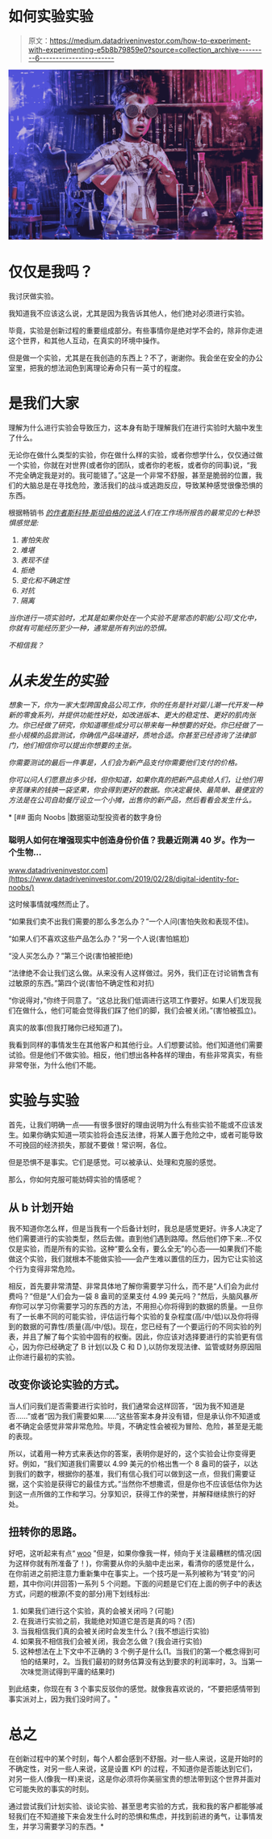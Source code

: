 # 如何实验实验

> 原文：<https://medium.datadriveninvestor.com/how-to-experiment-with-experimenting-e5b8b79859e0?source=collection_archive---------6----------------------->

![](img/0f23b4c716b6c73d6d6e36bb95c4092f.png)

# 仅仅是我吗？

我讨厌做实验。

我知道我不应该这么说，尤其是因为我告诉其他人，他们绝对必须进行实验。

毕竟，实验是创新过程的重要组成部分。有些事情你是绝对学不会的，除非你走进这个世界，和其他人互动，在真实的环境中操作。

但是做一个实验，尤其是在我创造的东西上？不了，谢谢你。我会坐在安全的办公室里，把我的想法润色到离理论寿命只有一英寸的程度。

# **是我们大家**

理解为什么进行实验会导致压力，这本身有助于理解我们在进行实验时大脑中发生了什么。

无论你在做什么类型的实验，你在做什么样的实验，或者你想学什么，仅仅通过做一个实验，你就在对世界(或者你的团队，或者你的老板，或者你的同事)说，“我不完全确定我是对的。我可能错了。”这是一个非常不舒服，甚至是脆弱的位置，我们的大脑总是在寻找危险，激活我们的战斗或逃跑反应，导致某种感觉很像恐惧的东西。

根据畅销书 [*的作者斯科特·斯坦伯格的说法*](https://www.amazon.com/Make-Change-Work-You-Future-Proof/dp/B00P1O2DLE)*人们在工作场所报告的最常见的七种恐惧感觉是:*

1.  *害怕失败*
2.  *难堪*
3.  *表现不佳*
4.  *拒绝*
5.  *变化和不确定性*
6.  *对抗*
7.  *隔离*

*当你进行一项实验时，尤其是如果你处在一个实验不是常态的职能/公司/文化中，你就有可能经历至少一种，通常是所有列出的恐惧。*

*不相信我？*

# ***从未发生的实验***

*想象一下，你为一家大型跨国食品公司工作，你的任务是针对婴儿潮一代开发一种新的零食系列，并提供功能性好处，如改进版本、更大的稳定性、更好的肌肉张力。你已经做了研究，你知道哪些成分可以带来每一种想要的好处。你已经做了一些小规模的品尝测试，你确信产品味道好，质地合适。你甚至已经咨询了法律部门，他们相信你可以提出你想要的主张。*

*你需要测试的最后一件事是，人们会为新产品支付你需要他们支付的价格。*

*你可以问人们愿意出多少钱，但你知道，如果你真的把新产品卖给人们，让他们用辛苦赚来的钱换一袋坚果，你会得到更好的数据。你决定最快、最简单、最便宜的方法是在公司自助餐厅设立一个小摊，出售你的新产品，然后看看会发生什么。*

*[](https://www.datadriveninvestor.com/2019/02/28/digital-identity-for-noobs/) [## 面向 Noobs |数据驱动型投资者的数字身份

### 聪明人如何在增强现实中创造身份价值？我最近刚满 40 岁。作为一个生物…

www.datadriveninvestor.com](https://www.datadriveninvestor.com/2019/02/28/digital-identity-for-noobs/) 

这时候事情就嘎然而止了。

“如果我们卖不出我们需要的那么多怎么办？”一个人问(害怕失败和表现不佳)。

“如果人们不喜欢这些产品怎么办？”另一个人说(害怕尴尬)

“没人买怎么办？”第三个说(害怕被拒绝)

“法律绝不会让我们这么做。从来没有人这样做过。另外，我们正在讨论销售含有过敏原的东西。”第四个说(害怕不确定性和对抗)

“你说得对，”你终于同意了。“这总比我们低调进行这项工作要好。如果人们发现我们在做什么，他们可能会觉得我们踩了他们的脚，我们会被关闭。”(害怕被孤立)。

真实的故事(但我打赌你已经知道了)。

我看到同样的事情发生在其他客户和其他行业。人们想要试验。他们知道他们需要试验。但是他们不做实验。相反，他们想出各种各样的理由，有些非常真实，有些非常夸张，为什么他们不能。

# **实验与实验**

首先，让我们明确一点——有很多很好的理由说明为什么有些实验不能或不应该发生。如果你确实知道一项实验将会违反法律，将某人置于危险之中，或者可能导致不可挽回的经济损失，那就不要做！常识啊，各位。

但是恐惧不是事实。它们是感觉。可以被承认、处理和克服的感觉。

那么，你如何克服可能妨碍实验的情感呢？

## **从 b 计划开始**

我不知道你怎么样，但是当我有一个后备计划时，我总是感觉更好。许多人决定了他们需要进行的实验类型，然后去做。直到他们遇到路障。然后他们停下来…不仅仅是实验，而是所有的实验。这种“要么全有，要么全无”的心态——如果我们不能做这个实验，我们就根本不能做实验——会产生难以置信的压力，因为它让实验这个行为变得非常危险。

相反，首先要非常清楚、非常具体地了解你需要学习什么，而不是“人们会为此付费吗？”但是“人们会为一袋 8 盎司的坚果支付 4.99 美元吗？”然后，头脑风暴*所有*你可以学习你需要学习的东西的方法，不用担心你将得到的数据的质量。一旦你有了一长串不同的可能实验，评估运行每个实验的复杂程度(高/中/低)以及你将得到的数据的可靠性/质量(高/中/低)。现在，您已经有了一个要运行的不同实验的列表，并且了解了每个实验中固有的权衡。因此，你应该对选择要进行的实验更有信心，因为你已经确定了 B 计划(以及 C 和 D ),以防你发现法律、监管或财务原因阻止你进行最初的实验。

## **改变你谈论实验的方式。**

当人们问我们是否需要进行实验时，我们通常会这样回答，“因为我不知道是否……”或者“因为我们需要如果……”这些答案本身并没有错，但是承认你不知道或者不确定会感觉非常非常危险。毕竟，不确定性会被视为冒险、危险，甚至是无能的表现。

所以，试着用一种方式来表达你的答案，表明你是好的，这个实验会让你变得更好。例如，“我们知道我们需要以 4.99 美元的价格出售一个 8 盎司的袋子，以达到我们的数字，根据你的基准，我们有信心我们可以做到这一点，但我们需要证据，这个实验是获得它的最佳方式。”当然你不想撒谎，但是你也不应该低估你为达到这一点所做的工作和学习。分享知识，获得工作的荣誉，并解释继续旅行的好处。

## **扭转你的思路。**

好吧，这听起来有点“ [woo](https://rationalwiki.org/wiki/Woo) ”但是，如果你像我一样，倾向于关注最糟糕的情况(因为这样你就有所准备了！)，你需要从你的头脑中走出来，看清你的感觉是什么，在你前进之前把注意力重新集中在事实上。一个技巧是一系列被称为“转变”的问题，其中你问(并回答)一系列 5 个问题。下面的问题是它们在上面的例子中的表达方式，问题的根源(不变的部分)用下划线标出:

1.  如果我们进行这个实验，真的会被关闭吗？(可能)
2.  在我进行实验之前，我能绝对知道它是否是真的吗？(否)
3.  当我相信我们真的会被关闭时会发生什么？(我不想运行实验)
4.  如果我不相信我们会被关闭，我会怎么做？(我会进行实验)
5.  这种想法在上下文中不正确的 3 个例子是什么(1。当我们的第一个概念得到可怕的结果时，2。当我们最初的财务估算没有达到要求的利润率时，3。当第一次味觉测试得到平庸的结果时)

到此结束，你现在有 3 个事实反驳你的感觉。就像我喜欢说的，“不要把感情带到事实派对上，因为我们没时间了。"

# **总之**

在创新过程中的某个时刻，每个人都会感到不舒服。对一些人来说，这是开始时的不确定性，对另一些人来说，这是设置 KPI 的过程，不知道你是否能达到它们，对另一些人(像我一样)来说，这是你必须将你美丽宝贵的想法带到这个世界并面对它可能失败的事实的时刻。

通过尝试我们计划实验、谈论实验、甚至思考实验的方式，我和我的客户都能够减轻我们在不知道接下来会发生什么时的恐惧和焦虑，并找到前进的勇气，让事情发生，并学习需要学习的东西。*